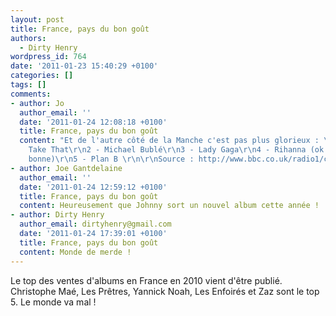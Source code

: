 ```yaml
---
layout: post
title: France, pays du bon goût
authors:
  - Dirty Henry
wordpress_id: 764
date: '2011-01-23 15:40:29 +0100'
categories: []
tags: []
comments:
- author: Jo
  author_email: ''
  date: '2011-01-24 12:08:18 +0100'
  title: France, pays du bon goût
  content: "Et de l'autre côté de la Manche c'est pas plus glorieux : \r\n\r\n1 -
    Take That\r\n2 - Michael Bublé\r\n3 - Lady Gaga\r\n4 - Rihanna (ok car elle est
    bonne)\r\n5 - Plan B \r\n\r\nSource : http://www.bbc.co.uk/radio1/chart/2010/albums"
- author: Joe Gantdelaine
  author_email: ''
  date: '2011-01-24 12:59:12 +0100'
  title: France, pays du bon goût
  content: Heureusement que Johnny sort un nouvel album cette année !
- author: Dirty Henry
  author_email: dirtyhenry@gmail.com
  date: '2011-01-24 17:39:01 +0100'
  title: France, pays du bon goût
  content: Monde de merde !
---
```

Le top des ventes d'albums en France en 2010 vient d'être publié.  Christophe Maé, Les Prêtres, Yannick Noah, Les Enfoirés et Zaz sont le top 5. Le monde va mal !
